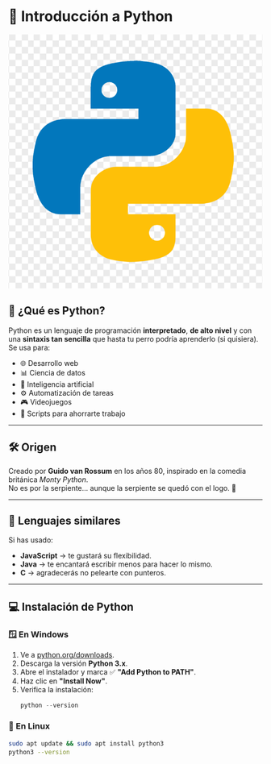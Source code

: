 # 🐍 Introducción a Python

![Logo de Python](../imagenes/python.png)

## 📖 ¿Qué es Python?
Python es un lenguaje de programación **interpretado**, **de alto nivel** y con una **sintaxis tan sencilla** que hasta tu perro podría aprenderlo (si quisiera).  
Se usa para:
- 🌐 Desarrollo web
- 📊 Ciencia de datos
- 🤖 Inteligencia artificial
- ⚙️ Automatización de tareas
- 🎮 Videojuegos
- 🐢 Scripts para ahorrarte trabajo

---

## 🛠️ Origen
Creado por **Guido van Rossum** en los años 80, inspirado en la comedia británica *Monty Python*.  
No es por la serpiente... aunque la serpiente se quedó con el logo. 🐍

---

## 🔄 Lenguajes similares
Si has usado:
- **JavaScript** → te gustará su flexibilidad.
- **Java** → te encantará escribir menos para hacer lo mismo.
- **C** → agradecerás no pelearte con punteros.

---

## 💻 Instalación de Python

### 🪟 En Windows
1. Ve a [python.org/downloads](https://www.python.org/downloads/).
2. Descarga la versión **Python 3.x**.
3. Abre el instalador y marca ✅ **"Add Python to PATH"**.
4. Haz clic en **"Install Now"**.
5. Verifica la instalación:
   ```powershell
   python --version


### 🐧 En Linux
```bash
sudo apt update && sudo apt install python3
python3 --version



